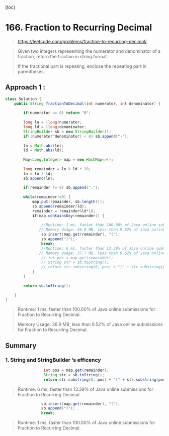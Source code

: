 [toc]

# 166. Fraction to Recurring Decimal

> https://leetcode.com/problems/fraction-to-recurring-decimal/

> Given two integers representing the numerator and denominator of a fraction, return the fraction in string format.
>
> If the fractional part is repeating, enclose the repeating part in parentheses.

## Approach 1 : 

```java
class Solution {
    public String fractionToDecimal(int numerator, int denominator) {
        
        if(numerator == 0) return "0";
        
        long ln = (long)numerator;
        long ld = (long)denominator;
        StringBuilder sb = new StringBuilder();        
        if((numerator^denominator) < 0) sb.append("-");
        
        ln = Math.abs(ln);
        ld = Math.abs(ld);
        
        Map<Long,Integer> map = new HashMap<>();
        
        long remainder = ln % ld * 10;
        ln = ln / ld;
        sb.append(ln);
        
        if(remainder != 0) sb.append(".");
        
        while(remainder!=0) {      
            map.put(remainder, sb.length());
            sb.append(remainder/ld);
            remainder = remainder%ld*10;
            if(map.containsKey(remainder)) {
                
                //Runtime: 1 ms, faster than 100.00% of Java online submissions for Fraction to Recurring Decimal.
               // Memory Usage: 36.8 MB, less than 9.52% of Java online submissions for Fraction to Recurring Decimal.
                sb.insert(map.get(remainder), "(");
                sb.append(")");
                break;
                //Runtime: 6 ms, faster than 13.39% of Java online submissions for Fraction to Recurring Decimal.
               // Memory Usage: 37.7 MB, less than 9.52% of Java online submissions for Fraction to Recurring Decimal.
                // int pos = map.get(remainder); 
                // String str = sb.toString();
                // return str.substring(0, pos) + "(" + str.substring(pos) + ")";
            }
        }
        
        return sb.toString();
        
    }
}
```
>Runtime: 1 ms, faster than 100.00% of Java online submissions for Fraction to Recurring Decimal.
>
>Memory Usage: 36.9 MB, less than 9.52% of Java online submissions for Fraction to Recurring Decimal.



## Summary

### 1. String and StringBuilder ‘s efficency

```java
                 int pos = map.get(remainder); 
                 String str = sb.toString();
                 return str.substring(0, pos) + "(" + str.substring(pos) + ")";
```

> Runtime: 6 ms, faster than 13.39% of Java online submissions for Fraction to Recurring Decimal.

```java
                sb.insert(map.get(remainder), "(");
                sb.append(")");
                break;
```

> Runtime: 1 ms, faster than 100.00% of Java online submissions for Fraction to Recurring Decimal.